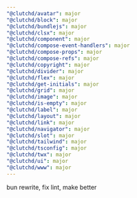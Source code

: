 ```yaml
---
"@clutchd/avatar": major
"@clutchd/block": major
"@clutchd/bundlejs": major
"@clutchd/clsx": major
"@clutchd/component": major
"@clutchd/compose-event-handlers": major
"@clutchd/compose-props": major
"@clutchd/compose-refs": major
"@clutchd/copyright": major
"@clutchd/divider": major
"@clutchd/flex": major
"@clutchd/get-initials": major
"@clutchd/grid": major
"@clutchd/image": major
"@clutchd/is-empty": major
"@clutchd/label": major
"@clutchd/layout": major
"@clutchd/link": major
"@clutchd/navigator": major
"@clutchd/slot": major
"@clutchd/tailwind": major
"@clutchd/tsconfig": major
"@clutchd/twx": major
"@clutchd/ui": major
"@clutchd/www": major
---
```


bun rewrite, fix lint, make better
